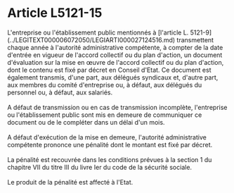 # Article L5121-15

<p align="left">
  L'entreprise ou l'établissement public mentionnés à [l'article L. 5121-9](../LEGITEXT000006072050/LEGIARTI000027124516.md) transmettent chaque année à l'autorité administrative compétente, à compter de la date d'entrée en vigueur de l'accord collectif ou du plan d'action, un document d'évaluation sur la mise en œuvre de l'accord collectif ou du plan d'action, dont le contenu est fixé par décret en Conseil d'Etat. Ce document est également transmis, d'une part, aux délégués syndicaux et, d'autre part, aux membres du comité d'entreprise ou, à défaut, aux délégués du personnel ou, à défaut, aux salariés. <br /> <br />A défaut de transmission ou en cas de transmission incomplète, l'entreprise ou l'établissement public sont mis en demeure de communiquer ce document ou de le compléter dans un délai d'un mois. <br /> <br />A défaut d'exécution de la mise en demeure, l'autorité administrative compétente prononce une pénalité dont le montant est fixé par décret. <br /> <br />La pénalité est recouvrée dans les conditions prévues à la section 1 du chapitre VII du titre III du livre Ier du code de la sécurité sociale. <br /> <br />Le produit de la pénalité est affecté à l'Etat.
</p>